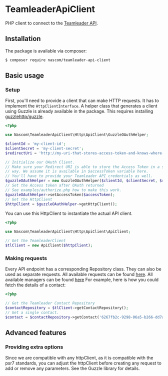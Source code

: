 # TeamleaderApiClient
PHP client to connect to the [Teamleader API](http://apidocs.teamleader.be/index.php).

## Installation
The package is available via composer:

```Bash
$ composer require nascom/teamleader-api-client
```

## Basic usage
### Setup
First, you'll need to provide a client that can make HTTP requests.
It has to implement the `HttpClientInterface`. A helper class that generates a client using Guzzle
is already available in the package. This requires installing
[guzzlehttp/guzzle](https://github.com/guzzle/guzzle).

```php
<?php

use Nascom\TeamleaderApiClient\Http\ApiClient\GuzzleOAuthHelper;

$clientId = 'my-client-id';
$clientSecret = 'my-client-secret';
$redirectUri = 'http://my-uri-that-stores-access-token-and-knows-where-to-go';

// Initialize our OAuth Client.
// Make sure your Redirect URI is able to store the Access Token in a secure
// way. We assume it is available in $accessToken variable here.
// You'll have to provide your Teamleader API credentials as well.
$guzzleOAuthHelper = new GuzzleOAuthHelper($clientId, $clientSecret, $redirectUri);
// Set the Access token after OAuth returned
// See examples/authorize.php how to make this work.
$guzzleOAuthHelper->setAccessToken($accessToken);
// Get the HttpClient
$httpClient = $guzzleOAuthHelper->getHttpClient();
```

You can use this HttpClient to instantiate the actual API client.

```php
<?php

use Nascom\TeamleaderApiClient\Http\ApiClient\ApiClient;

// Get the TeamleaderClient
$tlClient = new ApiClient($httpClient);
```

### Making requests
Every API endpoint has a corresponding Repository class. They can also be used
as separate requests.
All available requests can be found [here](https://github.com/Nascom/TeamleaderApiClient/tree/master/src/Request).
All available managers can be found [here](https://github.com/Nascom/TeamleaderApiClient/tree/master/src/Repository)
For example, here is how you could fetch the details of a contact:
```php
<?php

// Get the Teamleader Contact Repository
$contactRepository = $tlClient->getContactRepository();
// Get a single contact.
$contact = $contactRepository->getContact('6267fb2c-9298-06a5-b266-dd7a9b82d800');
```

## Advanced features
### Providing extra options
Since we are compatible with any httpClient, as it is compatible with the psr7
standards, you can adjust the httpClient before creating any request to add or
remove any parameters. See the Guzzle library for details.
